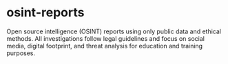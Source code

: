 # osint-reports
Open source intelligence (OSINT) reports using only public data and ethical methods. All investigations follow legal guidelines and focus on social media, digital footprint, and threat analysis for education and training purposes.
